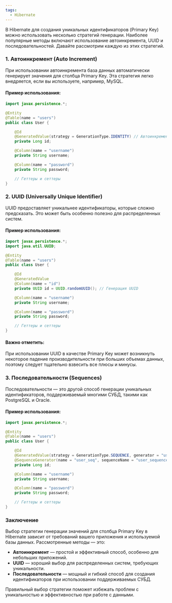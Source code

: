 ```yaml
---
tags:
  - Hibernate
---
```


В Hibernate для создания уникальных идентификаторов (Primary Key) можно использовать несколько стратегий генерации. Наиболее популярные методы включают использование автоинкремента, UUID и последовательностей. Давайте рассмотрим каждую из этих стратегий.

### 1. Автоинкремент (Auto Increment)

При использовании автоинкремента база данных автоматически генерирует значения для столбца Primary Key. Эта стратегия легко внедряется, если вы используете, например, MySQL.

#### Пример использования:

```java
import javax.persistence.*;

@Entity
@Table(name = "users")
public class User {

    @Id
    @GeneratedValue(strategy = GenerationType.IDENTITY) // Автоинкремент
    private Long id;

    @Column(name = "username")
    private String username;

    @Column(name = "password")
    private String password;

    // Геттеры и сеттеры
}
```

### 2. UUID (Universally Unique Identifier)

UUID предоставляет уникальнее идентификаторы, которые сложно предсказать. Это может быть особенно полезно для распределенных систем.

#### Пример использования:

```java
import javax.persistence.*;
import java.util.UUID;

@Entity
@Table(name = "users")
public class User {

    @Id
    @GeneratedValue
    @Column(name = "id")
    private UUID id = UUID.randomUUID(); // Генерация UUID

    @Column(name = "username")
    private String username;

    @Column(name = "password")
    private String password;

    // Геттеры и сеттеры
}
```

#### Важно отметить:
При использовании UUID в качестве Primary Key может возникнуть некоторое падение производительности при больших объемах данных, поэтому следует тщательно взвесить все плюсы и минусы.

### 3. Последовательности (Sequences)

Последовательности — это другой способ генерации уникальных идентификаторов, поддерживаемый многими СУБД, такими как PostgreSQL и Oracle.

#### Пример использования:

```java
import javax.persistence.*;

@Entity
@Table(name = "users")
public class User {

    @Id
    @GeneratedValue(strategy = GenerationType.SEQUENCE, generator = "user_seq")
    @SequenceGenerator(name = "user_seq", sequenceName = "user_sequence", allocationSize = 1) // Название последовательности
    private Long id;

    @Column(name = "username")
    private String username;

    @Column(name = "password")
    private String password;

    // Геттеры и сеттеры
}
```

### Заключение

Выбор стратегии генерации значений для столбца Primary Key в Hibernate зависит от требований вашего приложения и используемой базы данных. Рассмотренные методы — это:

- **Автоинкремент** — простой и эффективный способ, особенно для небольших приложений.
- **UUID** — хороший выбор для распределенных систем, требующих уникальности.
- **Последовательности** — мощный и гибкий способ для создания идентификаторов при использовании поддерживаемых СУБД.

Правильный выбор стратегии поможет избежать проблем с уникальностью и эффективностью при работе с данными.